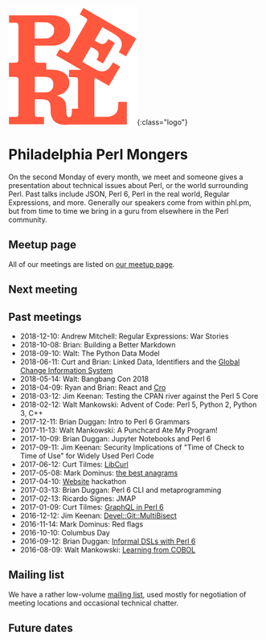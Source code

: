 ![perl](phlpm_logo.svg){:class="logo"}

# Philadelphia Perl Mongers

On the second Monday of every month, we meet and someone gives a
presentation about technical issues about Perl, or the world surrounding
Perl. Past talks include JSON, Perl 6, Perl in the real world, Regular
Expressions, and more. Generally our speakers come from within phl.pm, but
from time to time we bring in a guru from elsewhere in the Perl community.

## Meetup page
All of our meetings are listed on [our meetup page](https://www.meetup.com/Philadelphia-Perl-Mongers/).

## Next meeting

<ul id='next_event'></ul>

## Past meetings
* 2018-12-10: Andrew Mitchell: Regular Expressions: War Stories
* 2018-10-08: Brian: Building a Better Markdown
* 2018-09-10: Walt: The Python Data Model
* 2018-06-11: Curt and Brian: Linked Data, Identifiers and the [Global Change Information System](https://data.globalchange.gov)
* 2018-05-14: Walt: Bangbang Con 2018
* 2018-04-09: Ryan and Brian: React and [Cro](http://mi.cro.services)
* 2018-03-12: Jim Keenan: Testing the CPAN river against the Perl 5 Core
* 2018-02-12: Walt Mankowski: Advent of Code: Perl 5, Python 2, Python 3, C++
* 2017-12-11: Brian Duggan: Intro to Perl 6 Grammars
* 2017-11-13: Walt Mankowski: A Punchcard Ate My Program!
* 2017-10-09: Brian Duggan: Jupyter Notebooks and Perl 6
* 2017-09-11: Jim Keenan: Security Implications of "Time of Check to Time of Use" for Widely Used Perl Code
* 2017-06-12: Curt Tilmes: [LibCurl](http://modules.perl6.org/dist/LibCurl)
* 2017-05-08: Mark Dominus: [the best anagrams](http://blog.plover.com/lang/anagrams-misc.html)
* 2017-04-10: [Website](http://phl.pm.org) hackathon
* 2017-03-13: Brian Duggan: Perl 6 CLI and metaprogramming
* 2017-02-13: Ricardo Signes: JMAP
* 2017-01-09: Curt Tilmes: [GraphQL in Perl 6](https://curttilmes.github.io/2017-GraphQL-PHLPM)
* 2016-12-12: Jim Keenan: [Devel::Git::MultiBisect](https://metacpan.org/pod/Devel::Git::MultiBisect)
* 2016-11-14: Mark Dominus: Red flags
* 2016-10-10: Columbus Day
* 2016-09-12: Brian Duggan: [Informal DSLs with Perl 6](https://fosdem.org/2017/schedule/event/informal_dsl/)
* 2016-08-09: Walt Mankowski: [Learning from COBOL](http://www.yapcna.org/yn2016/talk/6610)

## Mailing list
We have a rather low-volume
[mailing list](http://mail.pm.org/mailman/listinfo/philadelphia-pm),
used mostly for negotiation of meeting locations and occasional
technical chatter.

## Future dates

<ul id='future_events'></ul>


